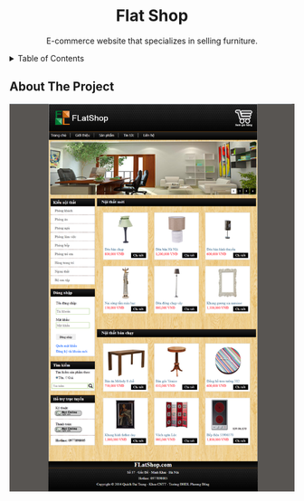 <!-- PROJECT NAME -->
<div align="center">
  <h1 align="center">Flat Shop</h1>
  <p align="center">
    E-commerce website that specializes in selling furniture.
  </p>
</div>

<!-- TABLE OF CONTENTS -->
<details>
  <summary>Table of Contents</summary>
  <ol>
    <li>
      <a href="#about-the-project">About The Project</a>
      <ul>
        <li><a href="#built-with">Built With</a></li>
      </ul>
    </li>
    <li>
      <a href="#getting-started">Getting Started</a>
      <ul>
        <li><a href="#prerequisites">Prerequisites</a></li>
        <li><a href="#installation">Installation</a></li>
      </ul>
    </li>
    <li><a href="#sitemap">Sitemap</a></li>
    <li><a href="#contributing">Contributing</a></li>
    <li><a href="#contact">Contact</a></li>
    <li>
      <a href="#getting-started-with-create-react-app">Getting Started with Create React App</a>
    </li>
  </ol>
</details>

<!-- ABOUT THE PROJECT -->
## About The Project
![Product Screenshot](./public/img/product-screenshot.png "Product Screenshot")
